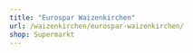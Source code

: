 ```yaml
---
title: "Eurospar Waizenkirchen"
url: /waizenkirchen/eurospar-waizenkirchen/
shop: Supermarkt
---
```

